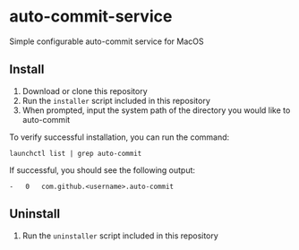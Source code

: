# auto-commit-service
Simple configurable auto-commit service for MacOS

## Install
1. Download or clone this repository
2. Run the `installer` script included in this repository
3. When prompted, input the system path of the directory you would like to auto-commit

To verify successful installation, you can run the command:
```shell
launchctl list | grep auto-commit
```

If successful, you should see the following output:
```shell
-	0	com.github.<username>.auto-commit
```

## Uninstall
1. Run the `uninstaller` script included in this repository
